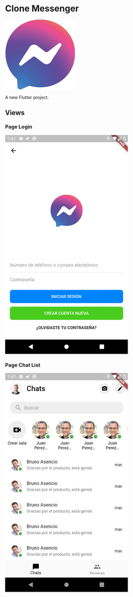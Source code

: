 # Clone Messenger

![Screenshot](./assets/logo.png)

A new Flutter project.

## Views

### Page Login
<img src="./screenshot/1.png" width="400"/>

### Page Chat List
<img src="./screenshot/2.png" width="400"/>


